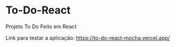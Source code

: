# To-Do-React

Projeto To Do
Feito em React

Link para testar a aplicação: https://to-do-react-mocha.vercel.app/
